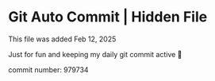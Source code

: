# Git Auto Commit | Hidden File

This file was added Feb 12, 2025

Just for fun and keeping my daily git commit active 🤪

commit number: 979734
